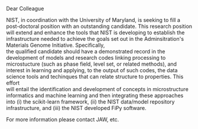 Dear Colleague

NIST, in coordination with the University of Maryland, is seeking to fill a post-doctoral position with an outstanding 
candidate.  This research position will extend and enhance the tools that NIST is developing to establish the 
infrastructure needed to achieve the goals set out in the Adminsitration's Materials Genome Initiative.  Specifically,  
the qualified candidate should have a demonstrated record in the development of models and research codes linking 
processing to microstucture (such as phase field, level set, or related methods), and interest in learning and applying, 
to the output of such codes, the data science tools and techinques that can relate structure to properties.  This effort  
will entail the identification and development of concepts in microstructure informatics and machine learning  and  then 
integrating these approaches into (i) the scikit-learn framework,  (ii) the NIST data/model repository infrastructure, 
and (iii) the NIST developed FiPy software.  

For more information please contact JAW, etc.


